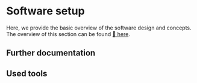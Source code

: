 # Software setup

Here, we provide the basic overview of the software design and concepts.\
The overview of this section can be found [:rocket: here](./README.md).

## Further documentation

## Used tools